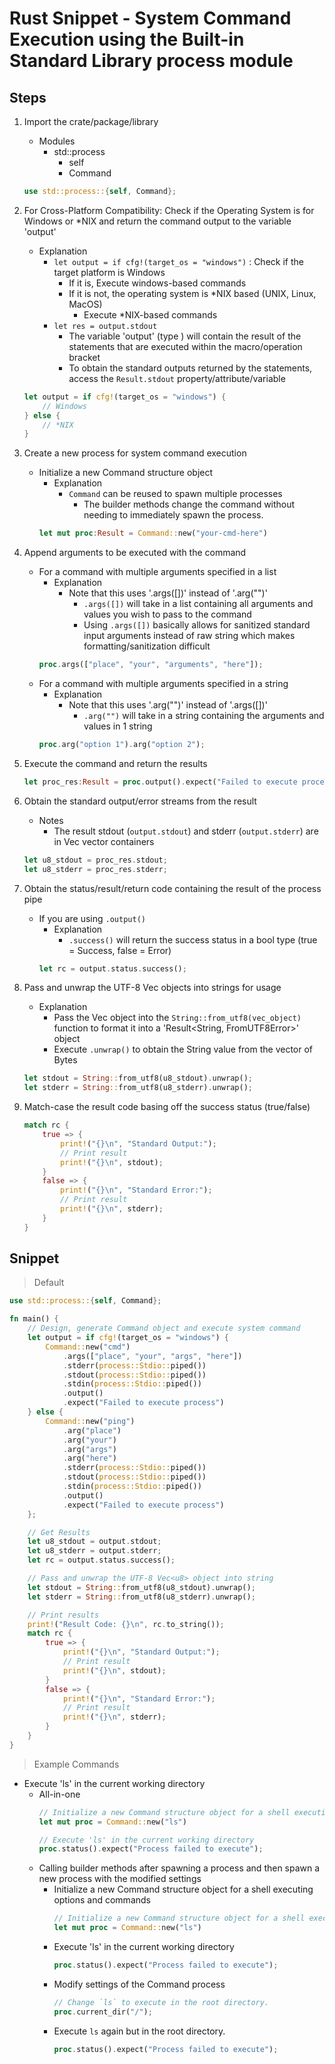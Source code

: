 # Rust Snippet - System Command Execution using the Built-in Standard Library process module

## Steps
1. Import the crate/package/library
    - Modules
        - std::process
            + self
            + Command
    ```rust
    use std::process::{self, Command};
    ```

2. For Cross-Platform Compatibility: Check if the Operating System is for Windows or *NIX and return the command output to the variable 'output'
    - Explanation
        - `let output = if cfg!(target_os = "windows")` : Check if the target platform is Windows
            + If it is, Execute windows-based commands
            - If it is not, the operating system is *NIX based (UNIX, Linux, MacOS)
                + Execute *NIX-based commands
        - `let res = output.stdout`
            + The variable 'output' (type <Result>) will contain the result of the statements that are executed within the macro/operation bracket
            + To obtain the standard outputs returned by the statements, access the `Result.stdout` property/attribute/variable
    ```rust
    let output = if cfg!(target_os = "windows") {
        // Windows
    } else {
        // *NIX
    }
    ```

3. Create a new process for system command execution
    - Initialize a new Command structure object 
        - Explanation
            - `Command` can be reused to spawn multiple processes
                + The builder methods change the command without needing to immediately spawn the process.
        ```rust
        let mut proc:Result = Command::new("your-cmd-here")
        ```

4. Append arguments to be executed with the command
    - For a command with multiple arguments specified in a list
        - Explanation
            - Note that this uses '.args([])' instead of '.arg("")'
                + `.args([])` will take in a list containing all arguments and values you wish to pass to the command
                + Using `.args([])` basically allows for sanitized standard input arguments instead of raw string which makes formatting/sanitization difficult
        ```rust
        proc.args(["place", "your", "arguments", "here"]);
        ```
    - For a command with multiple arguments specified in a string
        - Explanation
            - Note that this uses '.arg("")' instead of '.args([])'
                + `.arg("")` will take in a string containing the arguments and values in 1 string
        ```rust
        proc.arg("option 1").arg("option 2");
        ```

5. Execute the command and return the results
    ```rust
    let proc_res:Result = proc.output().expect("Failed to execute process");
    ```

6. Obtain the standard output/error streams from the result
    - Notes
        + The result stdout (`output.stdout`) and stderr (`output.stderr`) are in Vec<u8> vector containers
    ```rust
    let u8_stdout = proc_res.stdout;
    let u8_stderr = proc_res.stderr;
    ```

7. Obtain the status/result/return code containing the result of the process pipe
    - If you are using `.output()`
        - Explanation
            + `.success()` will return the success status in a bool type (true = Success, false = Error)
        ```rust
        let rc = output.status.success();
        ```

8. Pass and unwrap the UTF-8 Vec<u8> objects into strings for usage
    - Explanation
        + Pass the Vec<u8> object into the `String::from_utf8(vec_object)` function to format it into a 'Result<String, FromUTF8Error>' object
        + Execute `.unwrap()` to obtain the String value from the vector of Bytes
    ```rust
    let stdout = String::from_utf8(u8_stdout).unwrap();
    let stderr = String::from_utf8(u8_stderr).unwrap();
    ```

9. Match-case the result code basing off the success status (true/false)
    ```rust
    match rc {
        true => {
            print!("{}\n", "Standard Output:");
            // Print result
            print!("{}\n", stdout);
        }
        false => {
            print!("{}\n", "Standard Error:");
            // Print result
            print!("{}\n", stderr);
        }
    }
    ```

## Snippet

> Default

```rust
use std::process::{self, Command};

fn main() {
    // Design, generate Command object and execute system command
    let output = if cfg!(target_os = "windows") {
        Command::new("cmd")
            .args(["place", "your", "args", "here"])
            .stderr(process::Stdio::piped())
            .stdout(process::Stdio::piped())
            .stdin(process::Stdio::piped())
            .output()
            .expect("Failed to execute process")
    } else {
        Command::new("ping")
            .arg("place")
            .arg("your")
            .arg("args")
            .arg("here")
            .stderr(process::Stdio::piped())
            .stdout(process::Stdio::piped())
            .stdin(process::Stdio::piped())
            .output()
            .expect("Failed to execute process")
    };

    // Get Results
    let u8_stdout = output.stdout;
    let u8_stderr = output.stderr;
    let rc = output.status.success();

    // Pass and unwrap the UTF-8 Vec<u8> object into string
    let stdout = String::from_utf8(u8_stdout).unwrap();
    let stderr = String::from_utf8(u8_stderr).unwrap();

    // Print results
    print!("Result Code: {}\n", rc.to_string());
    match rc {
        true => {
            print!("{}\n", "Standard Output:");
            // Print result
            print!("{}\n", stdout);
        }
        false => {
            print!("{}\n", "Standard Error:");
            // Print result
            print!("{}\n", stderr);
        }
    }
}
```

> Example Commands

- Execute 'ls' in the current working directory
    - All-in-one
        ```rust
        // Initialize a new Command structure object for a shell executing options and commands
        let mut proc = Command::new("ls")

        // Execute 'ls' in the current working directory
        proc.status().expect("Process failed to execute");
        ```
    - Calling builder methods after spawning a process and then spawn a new process with the modified settings
        - Initialize a new Command structure object for a shell executing options and commands
            ```rust
            // Initialize a new Command structure object for a shell executing options and commands
            let mut proc = Command::new("ls")
            ```
        - Execute 'ls' in the current working directory
            ```rust
            proc.status().expect("Process failed to execute");
            ```
        - Modify settings of the Command process
            ```rust
            // Change `ls` to execute in the root directory.
            proc.current_dir("/");
            ```
        - Execute `ls` again but in the root directory.
            ```rust
            proc.status().expect("Process failed to execute");
            ```


